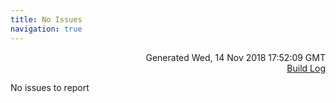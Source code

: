 ```yaml
---
title: No Issues
navigation: true
---
```

<p style="text-align:right;color:#cccs">
Generated Wed, 14 Nov 2018 17:52:09 GMT
<br><a href="http://35.177.130.99:8080/job/look-at-me-sideways/300/console">Build Log</a>
</p>


<p>No issues to report</p>





